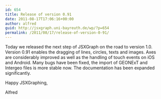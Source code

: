 ```yaml
---
id: 654
title: Release of version 0.91
date: 2011-08-17T17:06:16+00:00
author: alfred
guid: http://jsxgraph.uni-bayreuth.de/wp/?p=654
permalink: /2011/08/17/release-of-version-0-91/
---
```

Today we released the next step of JSXGraph on the road to version 1.0. Version 0.91 enables the dragging of lines, circles, texts and images. Axes are considerably improved as well as the handling of touch events on iOS and Android. Many bugs have been fixed, the import of GEONExT and Intergeo files is more stable now. The documentation has been expanded significantly.
  
Happy JSXGraphing,
  
Alfred
